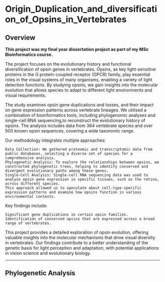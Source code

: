 # Origin_Duplication_and_diversification_of_Opsins_in_Vertebrates

## Overview

**This project was my final year dissertation project as part of my MSc Bioinformatics course.**

The project focuses on the evolutionary history and functional diversification of opsin genes in vertebrates. 
Opsins, as key light-sensitive proteins in the G protein-coupled receptor (GPCR) family, play essential roles in the visual systems of many organisms, enabling a variety of light detection functions. 
By studying opsins, we gain insights into the molecular evolution that allows species to adapt to different light environments and visual requirements.

The study examines opsin gene duplications and losses, and their impact on gene expression patterns across vertebrate lineages.
We utilised a combination of bioinformatics tools, including phylogenomic analyses and single-cell RNA sequencing,to reconstruct the evolutionary history of opsins.
The analysis includes data from 364 vertebrate species and over 500 known opsin sequences, covering a wide taxonomic range.

Our methodology integrates multiple approaches:

    Data Collection: We gathered proteomic and transcriptomic data from public databases, selecting a diverse set of species for a comprehensive analysis.
    Phylogenetic Analysis: To explore the relationships between opsins, we constructed phylogenetic trees, helping to identify conserved and divergent evolutionary paths among these genes.
    Single-Cell Analysis: Single-cell RNA sequencing data was used to analyse opsin gene expression in specific tissues, such as the retina, across different species. 
    This approach allowed us to speculate about cell-type-specific expression patterns and examine how opsins function in various environmental contexts.

Key findings include:

    Significant gene duplications in certain opsin families.
    Identification of conserved opsins that are expressed across a broad range of vertebrates.

This project provides a detailed exploration of opsin evolution, offering valuable insights into the molecular mechanisms that drive visual diversity in vertebrates.
Our findings contribute to a better understanding of the genetic basis for light perception and adaptation, with potential applications in vision science and evolutionary biology.

---

## Phylogenetic Analysis
